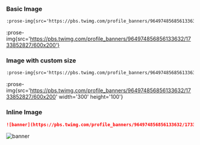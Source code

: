 ### Basic Image

```markdown
:prose-img{src='https://pbs.twimg.com/profile_banners/964974856856133632/1733852827/600x200'}
```

:prose-img{src='https://pbs.twimg.com/profile_banners/964974856856133632/1733852827/600x200'}

### Image with custom size

```markdown
:prose-img{src='https://pbs.twimg.com/profile_banners/964974856856133632/1733852827/600x200' width='300' height='100'}
```

:prose-img{src='https://pbs.twimg.com/profile_banners/964974856856133632/1733852827/600x200' width='300' height='100'}

### Inline Image

```markdown
![banner](https://pbs.twimg.com/profile_banners/964974856856133632/1733852827/600x200)
```
![banner](https://pbs.twimg.com/profile_banners/964974856856133632/1733852827/600x200)
